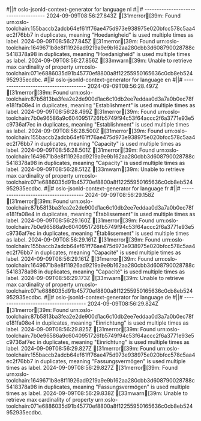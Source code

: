 #||# oslo-jsonld-context-generator for language nl
#||# -------------------------------------
2024-09-09T08:56:27.843Z [31merror[39m: Found urn:oslo-toolchain:155baccb2adcb64ef61ff76ae475d973e938975e020bfcc578c5aa4ec2f76bb7 in duplicates, meaning "Hoedanigheid" is used multiple times as label.
2024-09-09T08:56:27.845Z [31merror[39m: Found urn:oslo-toolchain:1649671b8e8f11926ad9219a9e9b162aa280cbb3d608790028788c5418378a98 in duplicates, meaning "Hoedanigheid" is used multiple times as label.
2024-09-09T08:56:27.856Z [33mwarn[39m: Unable to retrieve max cardinality of property urn:oslo-toolchain:071e6886035d91b45770ef8800a8f12255950165636c0cb8eb524952935ecdbc.
#||# oslo-jsonld-context-generator for language en
#||# -------------------------------------
2024-09-09T08:56:28.497Z [31merror[39m: Found urn:oslo-toolchain:87b5813ba3fea2e2de900d1ac6c10db2ee7eddaa0d3a7a0b0ec78fe181fa08e4 in duplicates, meaning "Establishment" is used multiple times as label.
2024-09-09T08:56:28.499Z [31merror[39m: Found urn:oslo-toolchain:7b0e96586a9c6040951726fb5749f94c53f64accc2f6a3771e93e5c9736af7ec in duplicates, meaning "Establishment" is used multiple times as label.
2024-09-09T08:56:28.500Z [31merror[39m: Found urn:oslo-toolchain:155baccb2adcb64ef61ff76ae475d973e938975e020bfcc578c5aa4ec2f76bb7 in duplicates, meaning "Capacity" is used multiple times as label.
2024-09-09T08:56:28.501Z [31merror[39m: Found urn:oslo-toolchain:1649671b8e8f11926ad9219a9e9b162aa280cbb3d608790028788c5418378a98 in duplicates, meaning "Capacity" is used multiple times as label.
2024-09-09T08:56:28.512Z [33mwarn[39m: Unable to retrieve max cardinality of property urn:oslo-toolchain:071e6886035d91b45770ef8800a8f12255950165636c0cb8eb524952935ecdbc.
#||# oslo-jsonld-context-generator for language fr
#||# -------------------------------------
2024-09-09T08:56:29.158Z [31merror[39m: Found urn:oslo-toolchain:87b5813ba3fea2e2de900d1ac6c10db2ee7eddaa0d3a7a0b0ec78fe181fa08e4 in duplicates, meaning "Établissement" is used multiple times as label.
2024-09-09T08:56:29.160Z [31merror[39m: Found urn:oslo-toolchain:7b0e96586a9c6040951726fb5749f94c53f64accc2f6a3771e93e5c9736af7ec in duplicates, meaning "Établissement" is used multiple times as label.
2024-09-09T08:56:29.161Z [31merror[39m: Found urn:oslo-toolchain:155baccb2adcb64ef61ff76ae475d973e938975e020bfcc578c5aa4ec2f76bb7 in duplicates, meaning "Capacité" is used multiple times as label.
2024-09-09T08:56:29.161Z [31merror[39m: Found urn:oslo-toolchain:1649671b8e8f11926ad9219a9e9b162aa280cbb3d608790028788c5418378a98 in duplicates, meaning "Capacité" is used multiple times as label.
2024-09-09T08:56:29.173Z [33mwarn[39m: Unable to retrieve max cardinality of property urn:oslo-toolchain:071e6886035d91b45770ef8800a8f12255950165636c0cb8eb524952935ecdbc.
#||# oslo-jsonld-context-generator for language de
#||# -------------------------------------
2024-09-09T08:56:29.824Z [31merror[39m: Found urn:oslo-toolchain:87b5813ba3fea2e2de900d1ac6c10db2ee7eddaa0d3a7a0b0ec78fe181fa08e4 in duplicates, meaning "Einrichtung" is used multiple times as label.
2024-09-09T08:56:29.825Z [31merror[39m: Found urn:oslo-toolchain:7b0e96586a9c6040951726fb5749f94c53f64accc2f6a3771e93e5c9736af7ec in duplicates, meaning "Einrichtung" is used multiple times as label.
2024-09-09T08:56:29.827Z [31merror[39m: Found urn:oslo-toolchain:155baccb2adcb64ef61ff76ae475d973e938975e020bfcc578c5aa4ec2f76bb7 in duplicates, meaning "Fassungsvermögen" is used multiple times as label.
2024-09-09T08:56:29.827Z [31merror[39m: Found urn:oslo-toolchain:1649671b8e8f11926ad9219a9e9b162aa280cbb3d608790028788c5418378a98 in duplicates, meaning "Fassungsvermögen" is used multiple times as label.
2024-09-09T08:56:29.838Z [33mwarn[39m: Unable to retrieve max cardinality of property urn:oslo-toolchain:071e6886035d91b45770ef8800a8f12255950165636c0cb8eb524952935ecdbc.
